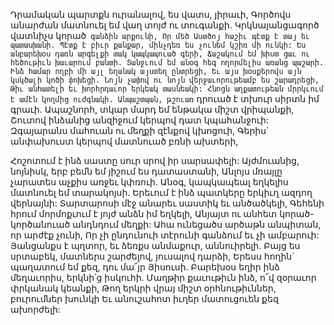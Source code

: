 
Դրամական պարտքն ուրանալով, ես վատս,
յիրաւի,
Գործովս անարժան մատնուել եմ վաղ տոյժ ու
տուգանքի.
Կրկնայանցագործ վատնիչս կորած` գանձին
արքունի,
Որ մեծ Աստծոյ հաշիւ պէտք է տայ եւ
պատասխանի.
Պէտք է բիւր քանքար, մինչդեռ ես չունեմ կշիռ մի
ունկի:
Ես անբարեխօս դառն արգելքի տակ
կապկապուած գերի,
Ճաշակում եմ խիստ ցաւ ու հեծութիւն խաւարում
բանտի.
Տանջւում եմ անօգ հեգ ողորմելիս առանց
պաշարի.
Ինձ համար ողբի մի այլ եղանակ այստեղ
ընտրեցի,
Եւ այս խօսքերովս այն կսկծալի կոծի փոխեցի.
Նոյն չափով ու նոյն վերջաւորութեամբ ես
շարադրեցի,
Թիւ անհատելի եւ խորհրդաւոր երկեակ
տասնեակի:
Հնոցն աղքատութեան մրրկւում է ամէն կողմից
ուժգնակի.
Անպաշտպան, թշուառ` դրուած է տխուր սիրտն
իմ գրաւի.
Ապաշնորհ, տկար մարդ եմ ենթակա միշտ
վրիպանքի,
Շուտով ինձանից անզիջում կերպով դատ
կպահանջուի:
Զգայարանս մահուան ու մեղքի զէնքով կխոցուի,
Գերիս` անփախուստ կերպով մատնուած բռնի
ախտերի,


Հոշոտում է ինձ սաստը սուր սրով իր սարսափելի:
Այժմուանից, նոյնիսկ, երբ բեմն եմ յիշում ես
դատաստանի,
Անլոյս մռայլը չարատես աչքիս առջեւ կփռուի.
Անօգ, կապկապեալ եղկելիս մատնուել եմ
տարակոյսի.
Երեւում է ինձ պատկերը երկիւղ ազդող վերնայնի:
Տարտարոսի մէջ անարեւ սաստիկ եւ անծածկելի,
Գեհենի հրում մորմոքւում է յոյժ անձն իմ եղկելի,
Անյայտ ու անհետ կորած-կործանուած անդնդում
մեղքի:
Ահա ունեցածս արծաթն անպիտան, որ արժէք
չունի,
Որ չի ընդունուի տէրունի գանձում եւ չի
ամբարուի:
Յանցանքս է պղտոր, եւ ձեռքս անմաքուր,
աննուիրելի.
Բայց ես սրտաբեկ, մատներս շարժելով, յուսալով
դարձի,
Երեսս հողին` պաղատում եմ քեզ, դու մա՜յր
Յիսուսի.
Բարեխօս եղիր ինձ մեղաւորիս, երկնի՛ց իսկուհի.
Մաղթիր քաւութիւն ինձ, ո՜վ զօրաւոր փրկանակ
կեանքի,
Թող երկրի վրայ միշտ օրհնութիւններ, բուրումներ
խունկի
Եւ անուշահոտ իւղեր մատուցուեն քեզ ախորժելի:
